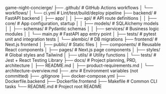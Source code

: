 game-night-concierge/
├── .github/                  # GitHub Actions workflows
│   └── workflows/
│       └── ci.yml            # Lint/test/build/deploy pipeline
├── backend/                  # FastAPI backend
│   ├── app/
│   │   ├── api/              # API route definitions
│   │   ├── core/             # App configuration, startup
│   │   ├── models/           # SQLAlchemy models
│   │   ├── schemas/          # Pydantic schemas
│   │   ├── services/         # Business logic modules
│   │   └── main.py           # FastAPI app entry point
│   ├── tests/                # pytest unit and integration tests
│   └── alembic/              # DB migrations
├── frontend/                 # Next.js frontend
│   ├── public/               # Static files
│   ├── components/           # Reusable React components
│   ├── pages/               # Next.js page components
│   ├── styles/              # Global styles and Tailwind
│   ├── utils/               # Utility functions
│   └── tests/               # Jest + React Testing Library
├── docs/                     # Project planning, PRD, architecture
│   ├── README.md
│   ├── product-requirements.md
│   └── architecture-overview.md
├── .env                      # Environment variables (not committed)
├── .gitignore
├── docker-compose.yml
├── Dockerfile.backend
├── Dockerfile.frontend
├── Makefile                  # Common CLI tasks
└── README.md                 # Project root README

